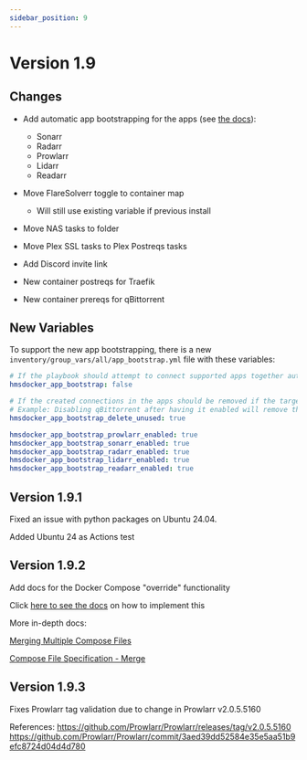 ```yaml
---
sidebar_position: 9
---
```

# Version 1.9

## Changes

- Add automatic app bootstrapping for the apps (see [the docs](../getting-started/app-bootstrap.md)):
  - Sonarr
  - Radarr
  - Prowlarr
  - Lidarr
  - Readarr
- Move FlareSolverr toggle to container map
  - Will still use existing variable if previous install

- Move NAS tasks to folder
- Move Plex SSL tasks to Plex Postreqs tasks
- Add Discord invite link
- New container postreqs for Traefik
- New container prereqs for qBittorrent

## New Variables

To support the new app bootstrapping, there is a new `inventory/group_vars/all/app_bootstrap.yml` file with these variables:

```yml
# If the playbook should attempt to connect supported apps together automatically.
hmsdocker_app_bootstrap: false

# If the created connections in the apps should be removed if the target resource is disabled
# Example: Disabling qBittorrent after having it enabled will remove the "HMSD - qBittorrent" download client from Sonarr and Radarr
hmsdocker_app_bootstrap_delete_unused: true

hmsdocker_app_bootstrap_prowlarr_enabled: true
hmsdocker_app_bootstrap_sonarr_enabled: true
hmsdocker_app_bootstrap_radarr_enabled: true
hmsdocker_app_bootstrap_lidarr_enabled: true
hmsdocker_app_bootstrap_readarr_enabled: true
```

## Version 1.9.1

Fixed an issue with python packages on Ubuntu 24.04.

Added Ubuntu 24 as Actions test

## Version 1.9.2

Add docs for the Docker Compose "override" functionality

Click [here to see the docs](../getting-started/container-overrides.md) on how to implement this

More in-depth docs:

[Merging Multiple Compose Files](https://docs.docker.com/compose/how-tos/multiple-compose-files/merge/)

[Compose File Specification - Merge](https://docs.docker.com/reference/compose-file/merge/)

## Version 1.9.3

Fixes Prowlarr tag validation due to change in Prowlarr v2.0.5.5160

References:
https://github.com/Prowlarr/Prowlarr/releases/tag/v2.0.5.5160
https://github.com/Prowlarr/Prowlarr/commit/3aed39dd52584e35e5aa51b9efc8724d04d4d780
